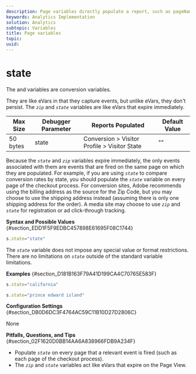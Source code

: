 ```yaml
---
description: Page variables directly populate a report, such as pageName, List Props, List Variables, and so on.
keywords: Analytics Implementation
solution: Analytics
subtopic: Variables
title: Page variables
topic:
uuid:
---
```


# state

The  and  variables are conversion variables.

<!-- 

state.xml

 -->

They are like eVars in that they capture events, but unlike eVars, they don't persist. The *`zip`* and *`state`* variables are like eVars that expire immediately.

|  Max Size  | Debugger Parameter  | Reports Populated  | Default Value  |
|---|---|---|---|
|  50 bytes  | state  | Conversion > Visitor Profile > Visitor State  | ""  |

Because the *`state`* and *`zip`* variables expire immediately, the only events associated with them are events that are fired on the same page on which they are populated. For example, if you are using *`state`* to compare conversion rates by state, you should populate the *`state`* variable on every page of the checkout process. For conversion sites, Adobe recommends using the billing address as the source for the Zip Code, but you may choose to use the shipping address instead (assuming there is only one shipping address for the order). A media site may choose to use *`zip`* and *`state`* for registration or ad click-through tracking.

**Syntax and Possible Values** {#section_EDD1F5F9EDBC457898E61695F08C1744}

```js
s.state="state"
```

The *`state`* variable does not impose any special value or format restrictions. There are no limitations on *`state`* outside of the standard variable limitations.

**Examples** {#section_D181B163F79A41D199CA4C70765E583F}

```js
s.state="california" 

```

```js
s.state="prince edward island"
```

**Configuration Settings** {#section_DB0D6DC3F4764AC59C11B10D27D2806C}

None

**Pitfalls, Questions, and Tips** {#section_02F1620D0BB14AA6A838966FDB9A234F}

* Populate *`state`* on every page that a relevant event is fired (such as each page of the checkout process).
* The *`zip`* and *`state`* variables act like eVars that expire on the Page View.
